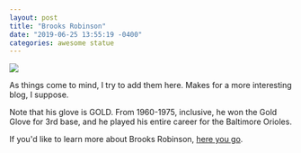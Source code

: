 ```yaml
---
layout: post
title: "Brooks Robinson"
date: "2019-06-25 13:55:19 -0400"
categories: awesome statue
---
```


<img src="{{site.baseurl}}/images/brooks-gold.png">

As things come to mind, I try to add them here. Makes for a more interesting blog, I suppose.

Note that his glove is GOLD. From 1960-1975, inclusive, he won the Gold Glove for 3rd base, and he played his entire career for the Baltimore Orioles.

If you'd like to learn more about Brooks Robinson, <a href="https://en.wikipedia.org/wiki/Brooks_Robinson">here you go</a>.
